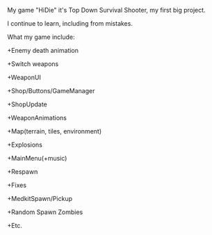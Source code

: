 My game "HiDie" it's Top Down Survival Shooter, my first big project.

I continue to learn, including from mistakes.

What my game include:

+Enemy death animation

+Switch weapons

+WeaponUI

+Shop/Buttons/GameManager

+ShopUpdate

+WeaponAnimations

+Map(terrain, tiles, environment)

+Explosions

+MainMenu(+music)

+Respawn

+Fixes

+MedkitSpawn/Pickup

+Random Spawn Zombies

+Etc.
